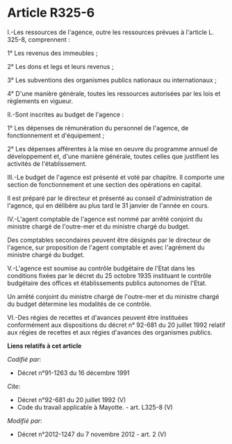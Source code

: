 # Article R325-6

I.-Les ressources de l'agence, outre les ressources prévues à l'article L. 325-8, comprennent : 

1° Les revenus des immeubles ; 

2° Les dons et legs et leurs revenus ; 

3° Les subventions des organismes publics nationaux ou internationaux ; 

4° D'une manière générale, toutes les ressources autorisées par les lois et règlements en vigueur. 

II.-Sont inscrites au budget de l'agence : 

1° Les dépenses de rémunération du personnel de l'agence, de fonctionnement et d'équipement ; 

2° Les dépenses afférentes à la mise en oeuvre du programme annuel de développement et, d'une manière générale, toutes celles
que justifient les activités de l'établissement. 

III.-Le budget de l'agence est présenté et voté par chapitre. Il comporte une section de fonctionnement et une section des
opérations en capital. 

Il est préparé par le directeur et présenté au conseil d'administration de l'agence, qui en délibère au plus tard le 31
janvier de l'année en cours. 

IV.-L'agent comptable de l'agence est nommé par arrêté conjoint du ministre chargé de l'outre-mer et du ministre chargé du
budget. 

Des comptables secondaires peuvent être désignés par le directeur de l'agence, sur proposition de l'agent comptable et avec
l'agrément du ministre chargé du budget. 

V.-L'agence est soumise au contrôle budgétaire de l'Etat dans les conditions fixées par le décret du 25 octobre 1935
instituant le contrôle budgétaire des offices et établissements publics autonomes de l'Etat. 

Un arrêté conjoint du ministre chargé de l'outre-mer et du ministre chargé du budget détermine les modalités de ce contrôle. 

VI.-Des régies de recettes et d'avances peuvent être instituées conformément aux dispositions du décret n° 92-681 du 20
juillet 1992 relatif aux régies de recettes et aux régies d'avances des organismes publics.

**Liens relatifs à cet article**

_Codifié par_:

  - Décret n°91-1263 du 16 décembre 1991

_Cite_:

  - Décret n°92-681 du 20 juillet 1992 (V)
  - Code du travail applicable à Mayotte. - art. L325-8 (V)

_Modifié par_:

  - Décret n°2012-1247 du 7 novembre 2012 - art. 2 (V)
